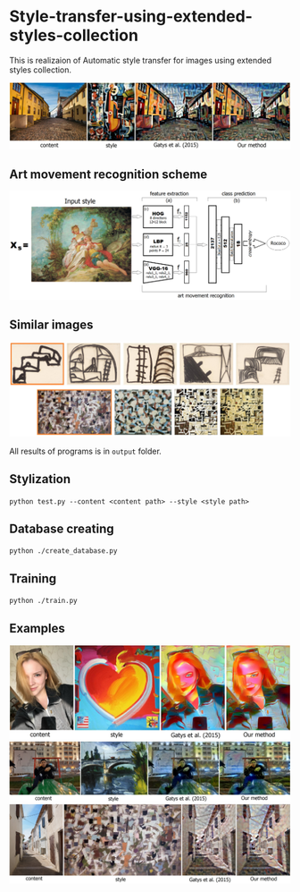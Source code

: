 # Style-transfer-using-extended-styles-collection  
This is realizaion of Automatic style transfer for images using extended styles collection.  

<img src="images/compare2.jpg">  

## Art movement recognition scheme  
<img src="images/scheme.png">  

## Similar images
<img src="images/similar.jpg">  

All results of programs is in `output` folder.  
## Stylization  
`python test.py --content <content path> --style <style path>`  
## Database creating  
`python ./create_database.py`  
## Training
`python ./train.py`  
## Examples  

<img src="images/compare1.jpg">   

<img src="images/compare3.jpg">   

<img src="images/compare4.jpg">  




